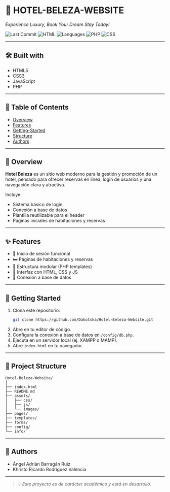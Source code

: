 
# 🌺 HOTEL-BELEZA-WEBSITE

*Experience Luxury, Book Your Dream Stay Today!*

![Last Commit](https://img.shields.io/github/last-commit/Dakotska/Hotel-Beleza-Website?style=for-the-badge)
![HTML](https://img.shields.io/badge/html-70%25-orange?style=for-the-badge)
![Languages](https://img.shields.io/github/languages/count/Dakotska/Hotel-Beleza-Website?style=for-the-badge)
![PHP](https://img.shields.io/badge/php-✓-blue?style=for-the-badge)
![CSS](https://img.shields.io/badge/css-✓-blueviolet?style=for-the-badge)

---

## 🛠️ Built with

- HTML5
- CSS3
- JavaScript
- PHP

---

## 📑 Table of Contents

- [Overview](#overview)
- [Features](#features)
- [Getting-Started](#getting-started)
- [Structure](#project-structure)
- [Authors](#authors)

---

## 📌 Overview

**Hotel Beleza** es un sitio web moderno para la gestión y promoción de un hotel, pensado para ofrecer reservas en línea, login de usuarios y una navegación clara y atractiva.

Incluye:
- Sistema básico de login
- Conexión a base de datos
- Plantilla reutilizable para el header
- Páginas iniciales de habitaciones y reservas

---

## ✨ Features

- 🔐 Inicio de sesión funcional
- 🛏️ Páginas de habitaciones y reservas
- 📁 Estructura modular (PHP templates)
- 🎨 Interfaz con HTML, CSS y JS
- 🔗 Conexión a base de datos

---

## 🚀 Getting Started

1. Clona este repositorio:
   ```bash
   git clone https://github.com/Dakotska/Hotel-Beleza-Website.git
   ```
2. Abre en tu editor de código.
3. Configura la conexión a base de datos en `/config/db.php`.
4. Ejecuta en un servidor local (ej. XAMPP o MAMP).
5. Abre `index.html` en tu navegador.

---

## 🧱 Project Structure

```
Hotel-Beleza-Website/
│
├── index.html
├── README.md
├── assets/
│   ├── css/
│   ├── js/
│   └── images/
├── pages/
├── templates/
├── forms/
├── config/
└── info/
```

---

## 👥 Authors

- Ángel Adrián Barragán Ruiz
- Khristo Ricardo Rodríguez Valencia

---

> 💡 *Este proyecto es de carácter académico y está en desarrollo.*
